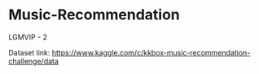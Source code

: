 # Music-Recommendation

LGMVIP - 2 

Dataset link: https://www.kaggle.com/c/kkbox-music-recommendation-challenge/data
